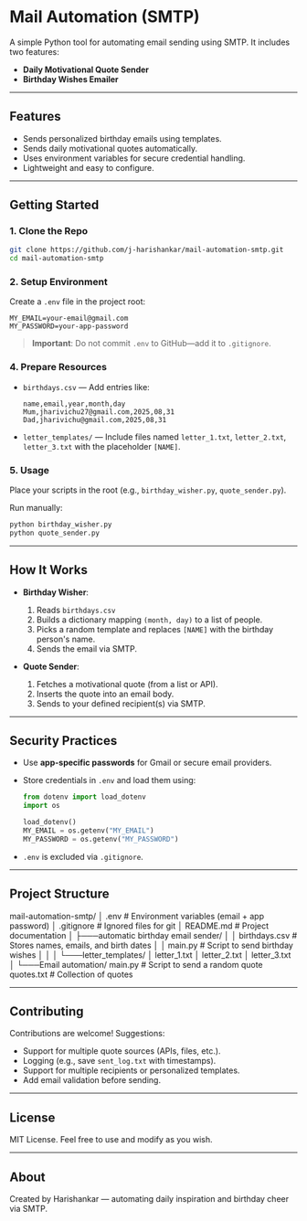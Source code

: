 
# Mail Automation (SMTP)

A simple Python tool for automating email sending using SMTP. It includes two features:

- **Daily Motivational Quote Sender**
- **Birthday Wishes Emailer**

---

##  Features

- Sends personalized birthday emails using templates.
- Sends daily motivational quotes automatically.
- Uses environment variables for secure credential handling.
- Lightweight and easy to configure.

---

##  Getting Started

### 1. Clone the Repo

```bash
git clone https://github.com/j-harishankar/mail-automation-smtp.git
cd mail-automation-smtp
````

### 2. Setup Environment

Create a `.env` file in the project root:

```
MY_EMAIL=your-email@gmail.com
MY_PASSWORD=your-app-password
```

> **Important**: Do not commit `.env` to GitHub—add it to `.gitignore`.



### 4. Prepare Resources

* `birthdays.csv` — Add entries like:

  ```csv
  name,email,year,month,day
  Mum,jharivichu27@gmail.com,2025,08,31
  Dad,jharivichu@gmail.com,2025,08,31
  ```

* `letter_templates/` — Include files named `letter_1.txt`, `letter_2.txt`, `letter_3.txt` with the placeholder `[NAME]`.

### 5. Usage

Place your scripts in the root (e.g., `birthday_wisher.py`, `quote_sender.py`).

Run manually:

```bash
python birthday_wisher.py
python quote_sender.py
```



---

## How It Works

* **Birthday Wisher**:

  1. Reads `birthdays.csv`
  2. Builds a dictionary mapping `(month, day)` to a list of people.
  3. Picks a random template and replaces `[NAME]` with the birthday person's name.
  4. Sends the email via SMTP.

* **Quote Sender**:

  1. Fetches a motivational quote (from a list or API).
  2. Inserts the quote into an email body.
  3. Sends to your defined recipient(s) via SMTP.

---

## Security Practices

* Use **app-specific passwords** for Gmail or secure email providers.
* Store credentials in `.env` and load them using:

  ```python
  from dotenv import load_dotenv
  import os

  load_dotenv()
  MY_EMAIL = os.getenv("MY_EMAIL")
  MY_PASSWORD = os.getenv("MY_PASSWORD")
  ```
* `.env` is excluded via `.gitignore`.

---

## Project Structure

mail-automation-smtp/
│   .env                # Environment variables (email + app password)
│   .gitignore          # Ignored files for git
│   README.md           # Project documentation
│
├───automatic birthday email sender/
│   │   birthdays.csv   # Stores names, emails, and birth dates
│   │   main.py         # Script to send birthday wishes
│   │
│   └───letter_templates/
│           letter_1.txt
│           letter_2.txt
│           letter_3.txt
│
└───Email automation/
        main.py         # Script to send a random quote
        quotes.txt      # Collection of quotes

---

## Contributing

Contributions are welcome! Suggestions:

* Support for multiple quote sources (APIs, files, etc.).
* Logging (e.g., save `sent_log.txt` with timestamps).
* Support for multiple recipients or personalized templates.
* Add email validation before sending.

---

## License

MIT License. Feel free to use and modify as you wish.

---

## About

Created by Harishankar — automating daily inspiration and birthday cheer via SMTP.


